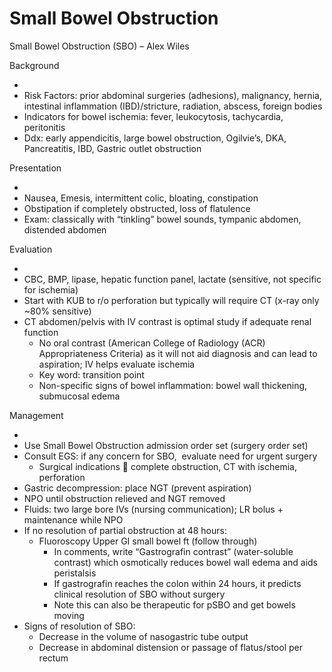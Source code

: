 # Small Bowel Obstruction

Small Bowel Obstruction (SBO) – Alex Wiles

Background

-
-   Risk Factors: prior abdominal surgeries (adhesions), malignancy,
    hernia, intestinal inflammation (IBD)/stricture, radiation, abscess,
    foreign bodies
-   Indicators for bowel ischemia: fever, leukocytosis, tachycardia,
    peritonitis
-   Ddx: early appendicitis, large bowel obstruction, Ogilvie’s, DKA,
    Pancreatitis, IBD, Gastric outlet obstruction

Presentation

-
-   Nausea, Emesis, intermittent colic, bloating, constipation
-   Obstipation if completely obstructed, loss of flatulence
-   Exam: classically with “tinkling” bowel sounds, tympanic abdomen,
    distended abdomen

Evaluation

-
-   CBC, BMP, lipase, hepatic function panel, lactate (sensitive, not
    specific for ischemia)
-   Start with KUB to r/o perforation but typically will require CT
    (x-ray only \~80% sensitive)
-   CT abdomen/pelvis with IV contrast is optimal study if adequate
    renal function
    -   No oral contrast (American College of Radiology (ACR)
        Appropriateness Criteria) as it will not aid diagnosis and can
        lead to aspiration; IV helps evaluate ischemia
    -   Key word: transition point
    -   Non-specific signs of bowel inflammation: bowel wall thickening,
        submucosal edema

Management

-
-   Use Small Bowel Obstruction admission order set (surgery order set)
-   Consult EGS: if any concern for SBO,  evaluate need for urgent
    surgery
    -   Surgical indications
        
        complete obstruction, CT with ischemia, perforation
-   Gastric decompression: place NGT (prevent aspiration)
-   NPO until obstruction relieved and NGT removed
-   Fluids: two large bore IVs (nursing communication); LR bolus +
    maintenance while NPO
-   If no resolution of partial obstruction at 48 hours:
    -   Fluoroscopy Upper GI small bowel ft (follow through)
        -   In comments, write “Gastrografin contrast” (water-soluble
            contrast) which osmotically reduces bowel wall edema and
            aids peristalsis
        -   If gastrografin reaches the colon within 24 hours, it
            predicts clinical resolution of SBO without surgery
        -   Note this can also be therapeutic for pSBO and get bowels
            moving
-   Signs of resolution of SBO:
    -   Decrease in the volume of nasogastric tube output
    -   Decrease in abdominal distension or passage of flatus/stool per
        rectum
